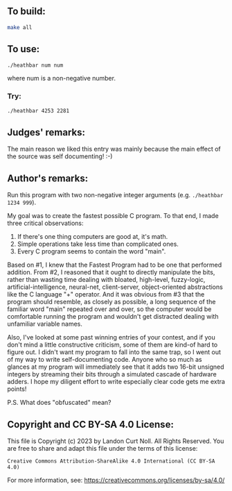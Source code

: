 ## To build:

```sh
make all
```


## To use:

```sh
./heathbar num num
```

where num is a non-negative number.


### Try:

```sh
./heathbar 4253 2281
```


## Judges' remarks:

The main reason we liked this entry was mainly because the main
effect of the source was self documenting!  :-)


## Author's remarks:

Run this program with two non-negative integer arguments
(e.g. `./heathbar 1234 999`).

My goal was to create the fastest possible C program. To that
end, I made three critical observations:

1. If there's one thing computers are good at, it's math.
2. Simple operations take less time than complicated ones.
3. Every C program seems to contain the word "main".

Based on #1, I knew that the Fastest Program had to be one that
performed addition. From #2, I reasoned that it ought to directly
manipulate the bits, rather than wasting time dealing with bloated,
high-level, fuzzy-logic, artificial-intelligence, neural-net,
client-server, object-oriented abstractions like the C language "+"
operator. And it was obvious from #3 that the program should
resemble, as closely as possible, a long sequence of the familiar
word "main" repeated over and over, so the computer would be
comfortable running the program and wouldn't get distracted dealing
with unfamiliar variable names.

Also, I've looked at some past winning entries of your contest, and
if you don't mind a little constructive criticism, some of them are
kind-of hard to figure out. I didn't want my program to fall into
the same trap, so I went out of my way to write self-documenting
code.  Anyone who so much as glances at my program will immediately
see that it adds two 16-bit unsigned integers by streaming their
bits through a simulated cascade of hardware adders. I hope my
diligent effort to write especially clear code gets me extra points!

P.S. What does "obfuscated" mean?


## Copyright and CC BY-SA 4.0 License:

This file is Copyright (c) 2023 by Landon Curt Noll.  All Rights Reserved.
You are free to share and adapt this file under the terms of this license:

    Creative Commons Attribution-ShareAlike 4.0 International (CC BY-SA 4.0)

For more information, see: https://creativecommons.org/licenses/by-sa/4.0/

